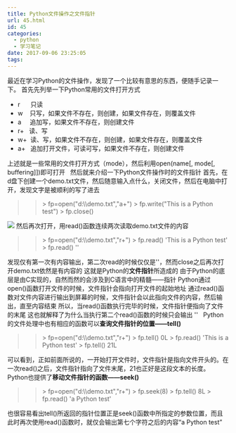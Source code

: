 ```yaml
---
title: Python文件操作之文件指针
url: 45.html
id: 45
categories:
  - python
  - 学习笔记
date: 2017-09-06 23:25:05
tags:
---
```


最近在学习Python的文件操作，发现了一个比较有意思的东西，便随手记录一下。 首先先列举一下Python常用的文件打开方式

*   r      只读
*   w    只写，如果文件不存在，则创建，如果文件存在，则覆盖文件
*   a     追加写，如果文件不存在，则创建文件
*   r+   读、写
*   w+  读、写，如果文件不存在，则创建，如果文件存在，则覆盖文件
*   a+   追加打开文件，可读可写，如果文件不存在，则创建文件

上述就是一些常用的文件打开方式（mode），然后利用open(name\[, mode\[, buffering\]\])即可打开   然后就来介绍一下Python文件操作时的文件指针 首先，在d盘下创建一个demo.txt文件，然后随意输入点什么，关闭文件，然后在电脑中打开，发现文字是被顺利的写了进去

>>\> fp=open("d:\\\demo.txt","a+")
>>\> fp.write("This is a Python test")
>>\> fp.close()

![](http://106.14.162.156/wp-content/uploads/2017/09/HZ_2HXWYAM5NGNNNNXI.png) 然后再次打开，用read()函数连续两次读取demo.txt文件的内容

>>\> fp=open("d:\\\demo.txt","r+")
>>\> fp.read()
'This is a Python test'
>>\> fp.read()
''

发现仅有第一次有内容输出，第二次read的时候仅仅是''，然而close之后再次打开demo.txt依然是有内容的 这就是Python的**文件指针**所造成的 由于Python的底层是由C实现的，自然而然的会涉及到C语言中的精髓——指针 Python通过open()函数打开文件的时候，文件指针会指向打开文件的起始地址 通过read()函数对文件内容进行输出到屏幕的时候，文件指针会以此指向文件的内容，然后输出，直至内容结束 所以，当read()函数执行完毕的时候，文件指针便指向了文件的末尾 这也就解释了为什么当执行第二个read()函数的时候只会输出 ''   Python的文件处理中也有相应的函数可以**查询文件指针的位置——tell()**

>>\> fp=open("d:\\\demo.txt","r+")
>>\> fp.tell()
0L
>>\> fp.read()
'This is a Python test'
>>\> fp.tell()
21L

可以看到，正如前面所说的，一开始打开文件时，文件指针是指向文件开头的。在一次read()之后，文件指针指向了文件末尾，21也正好是这段文本的长度。   Python也提供了**移动文件指针的函数——seek()**

>>\> fp=open("d:\\\demo.txt","r+")
>>\> fp.seek(8)
>>\> fp.tell()
8L
>>\> fp.read()
'a Python test'

也很容易看出tell()所返回的指针位置正是seek()函数中所指定的参数位置，而且此时再次使用read()函数时，就仅会输出第七个字符之后的内容“a Python test”